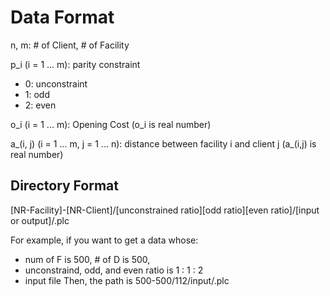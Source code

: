 # Data Format

n, m: # of Client, # of Facility

p_i (i = 1 ... m): parity constraint
 - 0: unconstraint
 - 1: odd
 - 2: even
 
o_i (i = 1 ... m): Opening Cost (o_i is real number)

a_(i, j) (i = 1 ... m, j = 1 ... n): distance between facility i and client j (a_(i,j) is real number)


## Directory Format
[NR-Facility]-[NR-Client]/[unconstrained ratio][odd ratio][even ratio]/[input or output]/.plc

For example, if you want to get a data whose:
 - num of F is 500, # of D is 500,
 - unconstraind, odd, and even ratio is 1 : 1 : 2
 - input file
Then, the path is 500-500/112/input/.plc
